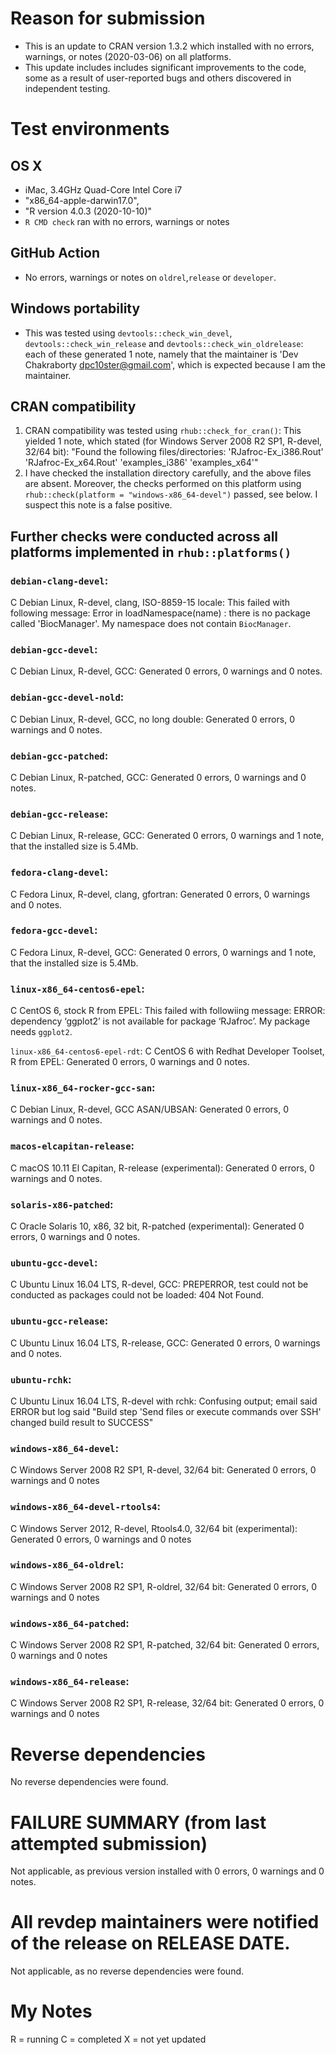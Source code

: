 # Reason for submission
* This is an update to CRAN version 1.3.2 which installed with no errors, warnings, or notes (2020-03-06) on all platforms.
* This update includes includes significant improvements to the code, some as a result of user-reported bugs and others discovered in independent testing.

# Test environments

## OS X
* iMac, 3.4GHz Quad-Core Intel Core i7
* "x86_64-apple-darwin17.0", 
* "R version 4.0.3 (2020-10-10)" 
* `R CMD check` ran with no errors, warnings or notes

## GitHub Action
* No errors, warnings or notes on `oldrel`,`release` or `developer`. 

## Windows portability
* This was tested using `devtools::check_win_devel`, `devtools::check_win_release` and `devtools::check_win_oldrelease`: each of these generated 1 note, namely that the maintainer is 'Dev Chakraborty <dpc10ster@gmail.com>', which is expected because I am the maintainer.


## CRAN compatibility
1. CRAN compatibility was tested using `rhub::check_for_cran()`: This yielded 1 note, which stated (for Windows Server 2008 R2 SP1, R-devel, 32/64 bit): "Found the following files/directories: 'RJafroc-Ex_i386.Rout' 'RJafroc-Ex_x64.Rout' 'examples_i386' 'examples_x64'"
1. I have checked the installation directory carefully, and the above files are absent. Moreover, the checks performed on this platform using `rhub::check(platform = "windows-x86_64-devel")` passed, see below. I suspect this note is a false positive.

## Further checks were conducted across all platforms implemented in `rhub::platforms()`

### `debian-clang-devel`: 
C  Debian Linux, R-devel, clang, ISO-8859-15 locale: This failed with following message: Error in loadNamespace(name) : there is no package called 'BiocManager'. My namespace does not contain `BiocManager`.
  
### `debian-gcc-devel`:
C  Debian Linux, R-devel, GCC: Generated 0 errors, 0 warnings and 0 notes.

### `debian-gcc-devel-nold`:
C  Debian Linux, R-devel, GCC, no long double: Generated 0 errors, 0 warnings and 0 notes.

### `debian-gcc-patched`:
C  Debian Linux, R-patched, GCC:  Generated 0 errors, 0 warnings and 0 notes.

### `debian-gcc-release`:
C  Debian Linux, R-release, GCC: Generated 0 errors, 0 warnings and 1 note, that the installed size is  5.4Mb.

### `fedora-clang-devel`:
C  Fedora Linux, R-devel, clang, gfortran: Generated 0 errors, 0 warnings and 0 notes.

### `fedora-gcc-devel`:
C  Fedora Linux, R-devel, GCC: Generated 0 errors, 0 warnings and 1 note, that the installed size is  5.4Mb.

### `linux-x86_64-centos6-epel`: 
C  CentOS 6, stock R from EPEL: This failed with followiing message: ERROR: dependency ‘ggplot2’ is not available for package ‘RJafroc’. My package needs `ggplot2`. 
  
`linux-x86_64-centos6-epel-rdt`:
C  CentOS 6 with Redhat Developer Toolset, R from EPEL: Generated 0 errors, 0 warnings and 0 notes. 

### `linux-x86_64-rocker-gcc-san`:
C  Debian Linux, R-devel, GCC ASAN/UBSAN: Generated 0 errors, 0 warnings and 0 notes. 
  
### `macos-elcapitan-release`:
C  macOS 10.11 El Capitan, R-release (experimental): Generated 0 errors, 0 warnings and 0 notes.
  
### `solaris-x86-patched`:
C  Oracle Solaris 10, x86, 32 bit, R-patched (experimental): Generated 0 errors, 0 warnings and 0 notes.
  
### `ubuntu-gcc-devel`:
C  Ubuntu Linux 16.04 LTS, R-devel, GCC: PREPERROR, test could not be conducted as packages could not be loaded: 404 Not Found.

### `ubuntu-gcc-release`:
C  Ubuntu Linux 16.04 LTS, R-release, GCC: Generated 0 errors, 0 warnings and 0 notes.

### `ubuntu-rchk`:
C  Ubuntu Linux 16.04 LTS, R-devel with rchk: Confusing output; email said ERROR but log said "Build step 'Send files or execute commands over SSH' changed build result to SUCCESS"

### `windows-x86_64-devel`: 
C  Windows Server 2008 R2 SP1, R-devel, 32/64 bit: Generated 0 errors, 0 warnings and 0 notes

### `windows-x86_64-devel-rtools4`:
C  Windows Server 2012, R-devel, Rtools4.0, 32/64 bit (experimental): Generated 0 errors, 0 warnings and 0 notes

### `windows-x86_64-oldrel`:
C  Windows Server 2008 R2 SP1, R-oldrel, 32/64 bit: Generated 0 errors, 0 warnings and 0 notes

### `windows-x86_64-patched`:
C  Windows Server 2008 R2 SP1, R-patched, 32/64 bit: Generated 0 errors, 0 warnings and 0 notes

### `windows-x86_64-release`:
C  Windows Server 2008 R2 SP1, R-release, 32/64 bit: Generated 0 errors, 0 warnings and 0 notes

# Reverse dependencies #
No reverse dependencies were found.

# FAILURE SUMMARY (from last attempted submission) #
Not applicable, as previous version installed with 0 errors, 0 warnings and 0 notes.

# All revdep maintainers were notified of the release on RELEASE DATE. #
Not applicable, as no reverse dependencies were found.


# My Notes #
R = running
C = completed
X = not yet updated
